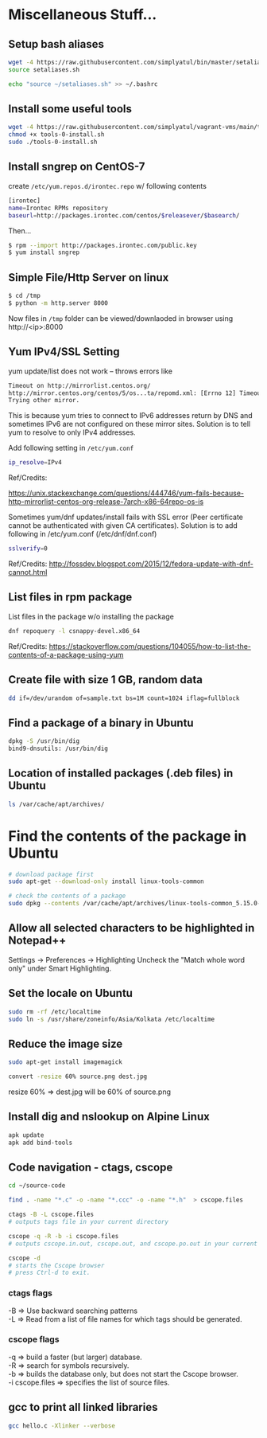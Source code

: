 # Miscellaneous Stuff...
 
## Setup bash aliases
```bash
wget -4 https://raw.githubusercontent.com/simplyatul/bin/master/setaliases.sh
source setaliases.sh

echo "source ~/setaliases.sh" >> ~/.bashrc
```
## Install some useful tools
```bash
wget -4 https://raw.githubusercontent.com/simplyatul/vagrant-vms/main/tools-0-install.sh
chmod +x tools-0-install.sh
sudo ./tools-0-install.sh
```
## Install sngrep on CentOS-7
create `/etc/yum.repos.d/irontec.repo` w/ following contents

```bash
[irontec]
name=Irontec RPMs repository
baseurl=http://packages.irontec.com/centos/$releasever/$basearch/
```

Then...

```bash
$ rpm --import http://packages.irontec.com/public.key
$ yum install sngrep
```

## Simple File/Http Server on linux
```bash
$ cd /tmp
$ python -m http.server 8000
```

Now files in `/tmp` folder can be viewed/downlaoded in browser using http://\<ip\>:8000

## Yum IPv4/SSL Setting

yum update/list does not work – throws errors like
```bash
Timeout on http://mirrorlist.centos.org/
http://mirror.centos.org/centos/5/os...ta/repomd.xml: [Errno 12] Timeout: <urlopen error timed out>
Trying other mirror.
```

This is because yum tries to connect to IPv6 addresses return by DNS and sometimes IPv6 are not configured on these mirror sites. 
Solution is to tell yum to resolve to only IPv4 addresses. 

Add following setting in `/etc/yum.conf`
```bash
ip_resolve=IPv4
```

Ref/Credits:

https://unix.stackexchange.com/questions/444746/yum-fails-because-http-mirrorlist-centos-org-release-7arch-x86-64repo-os-is

Sometimes yum/dnf updates/install fails with SSL error (Peer certificate cannot be authenticated with given CA certificates).
Solution is to add following in /etc/yum.conf (/etc/dnf/dnf.conf)

```bash
sslverify=0
```

Ref/Credits:
http://fossdev.blogspot.com/2015/12/fedora-update-with-dnf-cannot.html


## List files in rpm package

List files in the package w/o installing the package
```bash
dnf repoquery -l csnappy-devel.x86_64
```

Ref/Credits:
https://stackoverflow.com/questions/104055/how-to-list-the-contents-of-a-package-using-yum


## Create file with size 1 GB, random data

```bash
dd if=/dev/urandom of=sample.txt bs=1M count=1024 iflag=fullblock
```

## Find a package of a binary in Ubuntu

```bash
dpkg -S /usr/bin/dig
bind9-dnsutils: /usr/bin/dig
```

## Location of installed packages (.deb files) in Ubuntu
```bash
ls /var/cache/apt/archives/
```

# Find the contents of the package in Ubuntu
```bash
# download package first
sudo apt-get --download-only install linux-tools-common

# check the contents of a package
sudo dpkg --contents /var/cache/apt/archives/linux-tools-common_5.15.0-126.136_all.deb
```
## Allow all selected characters to be highlighted in Notepad++

Settings -> Preferences -> Highlighting
Uncheck the "Match whole word only" under Smart Highlighting.


## Set the locale on Ubuntu
```bash
sudo rm -rf /etc/localtime
sudo ln -s /usr/share/zoneinfo/Asia/Kolkata /etc/localtime
```

## Reduce the image size

```bash
sudo apt-get install imagemagick

convert -resize 60% source.png dest.jpg
```

resize 60% => dest.jpg will be 60% of source.png

## Install dig and nslookup on Alpine Linux

```bash
apk update
apk add bind-tools
```

## Code navigation - ctags, cscope
```bash
cd ~/source-code

find . -name "*.c" -o -name "*.ccc" -o -name "*.h"  > cscope.files

ctags -B -L cscope.files
# outputs tags file in your current directory

cscope -q -R -b -i cscope.files
# outputs cscope.in.out, cscope.out, and cscope.po.out in your current directory

cscope -d
# starts the Cscope browser
# press Ctrl-d to exit.

```
### ctags flags

-B => Use backward searching patterns  
-L => Read from <file> a list of file names for which tags should be generated.

### cscope flags

-q => build a faster (but larger) database.  
-R => search for symbols recursively.  
-b => builds the database only, but does not start the Cscope browser.  
-i cscope.files => specifies the list of source files.  

## gcc to print all linked libraries

```bash
gcc hello.c -Xlinker --verbose
```